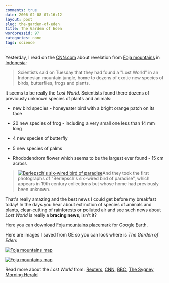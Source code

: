 ```yaml
---
comments: true
date: 2006-02-08 07:16:12
layout: post
slug: the-garden-of-eden
title: The Garden of Eden
wordpressid: 97
categories: none
tags: science
---
```


Yesterday, I read on the [CNN.com](http://cnn.com) about revelation from [Foja mountains](http://local.google.com/?t=h&ll=-3.272146,138.592529&spn=5.284909,10.305176&t=h) in [Indonesia](http://en.wikipedia.org/wiki/Indonesia):



> Scientists said on Tuesday that they had found a "Lost World" in an Indonesian mountain jungle, home to dozens of exotic new species of birds, butterflies, frogs and plants.









It seems to be really the _Lost World_. Scientists found there dozens of previously unknown species of plants and animals:




	
  * new bird species - honeyeater bird with a bright orange patch on its face

	
  * 20 new species of frog - including a very small one less than 14 mm long

	
  * 4 new species of butterfly

	
  * 5 new species of palms

	
  * Rhododendrom flower which seems to be the largest ever found - 15 cm across







> [![Berlepsch's six-wired bird of paradise](http://i.today.reuters.com/misc/genImage.aspx?uri=2006-02-07T135343Z_01_L01588376_RTRUKOP_2_PICTURE0.jpg&resize=other)](http://today.reuters.co.uk/news/newsPhotoPresentation.aspx?type=topNews&imageID=2006-02-07T033200Z_01_L01588376_RTRUKOP_0_PICTURE0.xml)And they took the first photographs of "Berlepsch's six-wired bird of paradise", which appears in 19th century collections but whose home had previously been unknown.









That's really amazing and the best news I could get before my breakfast today! In the days you hear about extinction of species of animals and plants, clear-cutting of rainforests or polluted air and see such news about _Lost World_ is really a **bracing news**, isn't it?







Here you can download [Foja mountains placemark](http://bbs.keyhole.com/ubb/showthreaded.php/Cat/0/Number/305093/an/0/page/0) for Google Earth.







Here are images I saved from GE so you can look where is _The Garden of Eden_:







[![Foja mountains map](http://mateusz.loskot.net/gallery/_gallery_albums_store/maps/foja_mountains_1.thumb.jpg)](http://mateusz.loskot.net/gallery/maps/foja_mountains_1)

[![Foja mountains map](http://mateusz.loskot.net/gallery/_gallery_albums_store/maps/foja_mountains_2.thumb.jpg)](http://mateusz.loskot.net/gallery/maps/foja_mountains_2)







Read more about the _Lost World_ from: [Reuters](http://today.reuters.com/news/newsArticle.aspx?type=scienceNews&storyID=2006-02-07T135350Z_01_L01588376_RTRUKOC_0_US-ENVIRONMENT-SPECIES.xml), [CNN](http://edition.cnn.com/2006/TECH/science/02/07/environment.species.reut/index.html), [BBC](http://news.bbc.co.uk/1/low/sci/tech/4688000.stm), [The Sygney Morning Herald](http://www.smh.com.au/articles/2006/02/07/1139074216153.html)

